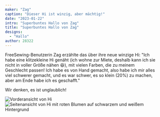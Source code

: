 ```yaml
---
maker: "Zag"
caption: "Dieser Hi ist winzig, aber mächtig!"
date: "2023-01-22"
intro: "Superbuntes Hallo von Zag"
title: "Superbuntes Hallo von Zag"
designs:
  - "Hallo"
author: 28322
---
```


FreeSewing-Benutzerin Zag erzählte das über ihre neue winzige Hi: "Ich habe eine klitzekleine Hi genäht (ich wohne zur Miete, deshalb kann ich sie nicht in voller Größe nähen 😆), mit vielen Farben, die zu meinem Geschlecht passen! Ich habe es von Hand gemacht, also habe ich mir alles viel schwerer gemacht, und es war schwer, es so klein (20%) zu machen, aber am Ende habe ich es geschafft."

Wir denken, es ist unglaublich!

![Vorderansicht von Hi](https://posts.freesewing.org/uploads/FS_Zag_Hi_2_d83840d09e.jpeg) ![Seitenansicht von Hi mit roten Blumen auf schwarzem und weißem Hintergrund](https://posts.freesewing.org/uploads/FS_Zag_Hi_3_26590c1192.jpeg)

